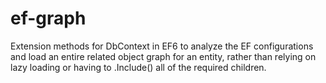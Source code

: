 # ef-graph

Extension methods for DbContext in EF6 to analyze the EF configurations and load an entire related object graph for an entity, rather than relying on lazy loading or having to .Include() all of the required children.
